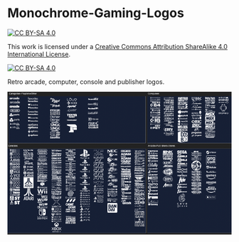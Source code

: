 # Monochrome-Gaming-Logos

[![CC BY-SA 4.0][cc-by-sa-shield]][cc-by-sa]

This work is licensed under a
[Creative Commons Attribution ShareAlike 4.0 International License][cc-by-sa].

[![CC BY-SA 4.0][cc-by-sa-image]][cc-by-sa]

[cc-by-sa]: http://creativecommons.org/licenses/by-sa/4.0/
[cc-by-sa-image]: https://licensebuttons.net/l/by-sa/4.0/88x31.png
[cc-by-sa-shield]: https://img.shields.io/badge/License-CC%20BY--SA%204.0-lightgrey.svg


Retro arcade, computer, console and publisher logos.

![sample of logos](https://github.com/HVR88/Monochrome-Gaming-Logos/blob/main/monochrome-sample.png)
